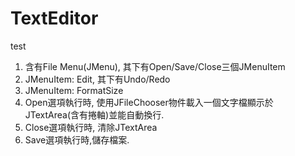 # TextEditor
test 

1. 含有File Menu(JMenu), 其下有Open/Save/Close三個JMenuItem
2. JMenuItem: Edit, 其下有Undo/Redo
3. JMenuItem: FormatSize
4. Open選項執行時, 使用JFileChooser物件載入一個文字檔顯示於JTextArea(含有捲軸)並能自動換行.
5. Close選項執行時, 清除JTextArea
6. Save選項執行時,儲存檔案.
